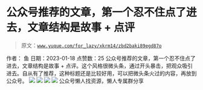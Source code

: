 # 公众号推荐的文章，第一个忍不住点了进去，文章结构是故事 + 点评

> 原文：[`www.yuque.com/for_lazy/xkrm14/zbd2baki89egd87o`](https://www.yuque.com/for_lazy/xkrm14/zbd2baki89egd87o)

<ne-p id="u8d9df2cb" data-lake-id="u8d9df2cb"><ne-text id="ufcf81763">作者： 鱼</ne-text></ne-p> <ne-p id="u78a9ff73" data-lake-id="u78a9ff73"><ne-text id="u46c7df8c">日期：2023-01-18</ne-text></ne-p> <ne-p id="uecff299c" data-lake-id="uecff299c"><ne-text id="u9473fce4">点赞数：</ne-text><ne-text id="u27a3e1fc" ne-bold="true">25</ne-text></ne-p> <ne-hole id="u608edf72" data-lake-id="u608edf72"><ne-card data-card-name="hr" data-card-type="block" id="IGFUM" data-event-boundary="card"><ne-p id="ue0dc2c1a" data-lake-id="ue0dc2c1a"><ne-text id="u1a50a2de">公众号推荐的文章，第一个忍不住点了进去，文章结构是故事 +</ne-text> <ne-text id="ub869fbd0">点评。这个风格很微头条，通过开头暴击，把观众吸引进去。自从有了推荐，这种标题还是比较好用，可以把微头条火过的内容，再放到公众号。</ne-text></ne-p> <ne-p id="u07ae9a7f" data-lake-id="u07ae9a7f"><ne-card data-card-name="image" data-card-type="inline" id="YL4Mi" data-event-boundary="card">![](img/f6d542d0610a6264c319c3a473e73225.png)</ne-card></ne-p> <ne-p id="ub4944373" data-lake-id="ub4944373"><ne-card data-card-name="image" data-card-type="inline" id="U1lqX" data-event-boundary="card">![](img/446a9e79a70e311a1bb2d3c4f3345511.png)</ne-card></ne-p> <ne-p id="u37512131" data-lake-id="u37512131"><ne-card data-card-name="image" data-card-type="inline" id="xzB0D" data-event-boundary="card">![](img/c4b699dbb6dc05cb17c0fbb683133dfe.png)</ne-card></ne-p> <ne-p id="u368282c2" data-lake-id="u368282c2"><ne-card data-card-name="image" data-card-type="inline" id="poRNw" data-event-boundary="card">![](img/dd7201e092210f32567a9f2104c82515.png)</ne-card></ne-p> <ne-hole id="u62768b11" data-lake-id="u62768b11"><ne-card data-card-name="hr" data-card-type="block" id="jbJQH" data-event-boundary="card"><ne-p id="u811dc92d" data-lake-id="u811dc92d"><ne-text id="u274f75ce">公众号懒人找资源，懒人专属群分享</ne-text></ne-p></ne-card></ne-hole></ne-card></ne-hole>